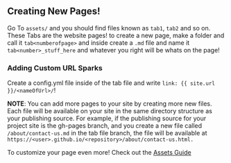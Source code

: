 ## Creating New Pages!

Go To `assets/` and you should find files known as `tab1`, `tab2` and so on. These Tabs are the website pages! to create a new page, make a folder and call it `tab<numberofpage>` and inside create a `.md` file and name it `tab<number>_stuff_here` and whatever you right will be whats on the page!

### Adding Custom URL Sparks

Create a config.yml file inside of the tab file and write `link: {{ site.url }}/<nameOfUrl>/`!

**NOTE**: You can add more pages to your site by creating more new files. Each file will be available on your site in the same directory structure as your publishing source. For example, if the publishing source for your project site is the gh-pages branch, and you create a new file called `/about/contact-us.md` in the tab file branch, the file will be available at `https://<user>.github.io/<repository>/about/contact-us.html.`

To customize your page even more! Check out the [Assets Guide](https://kadedevteam.github.io/Pages-Guides/assets)
